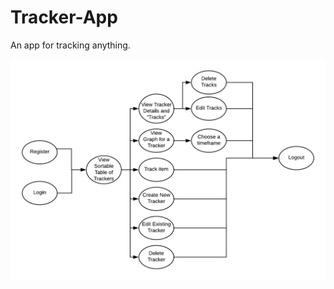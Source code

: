 # Tracker-App

An app for tracking anything.

![UserDiagram](https://github.com/wandeltk/Tracker-App/blob/master/user-diagram.png)
